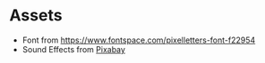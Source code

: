 # Assets

* Font from <https://www.fontspace.com/pixelletters-font-f22954>
* Sound Effects from [Pixabay](https://pixabay.com/sound-effects/)
